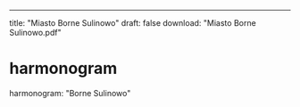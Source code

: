 ---
title: "Miasto Borne Sulinowo"
draft: false
download: "Miasto Borne Sulinowo.pdf"
# harmonogram
harmonogram: "Borne Sulinowo"
